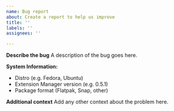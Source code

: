```yaml
---
name: Bug report
about: Create a report to help us improve
title: ''
labels: ''
assignees: ''

---
```


**Describe the bug**
A description of the bug goes here.

**System Information:**
 - Distro (e.g. Fedora, Ubuntu)
 - Extension Manager version (e.g. 0.5.1)
 - Package format (Flatpak, Snap, other)

**Additional context**
Add any other context about the problem here.
